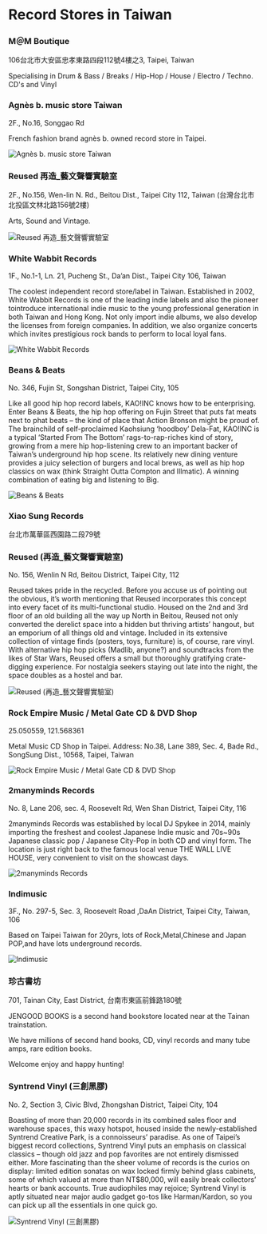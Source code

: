 # Record Stores in Taiwan

### M＠M Boutique

106台北市大安區忠孝東路四段112號4樓之3, Taipei, Taiwan

Specialising in Drum & Bass / Breaks / Hip-Hop / House / Electro / Techno. CD's and Vinyl

### Agnès b. music store Taiwan

2F., No.16, Songgao Rd

French fashion brand agnès b. owned record store in Taipei.

![Agnès b. music store Taiwan](https://discogslabs.imgix.net/vinylhub/564edf7530ec1a0011317065.jpg?auto=compress%2Cformat&fit=max&fm=jpg&h=2000&w=2000&s=c8c10f1f771013a6f2e3070aefe55451 "Agnès b. music store Taiwan")

### Reused 再造_藝文聲響實驗室

2F., No.156, Wen-lin N. Rd., Beitou Dist., Taipei City 112, Taiwan (台灣台北市北投區文林北路156號2樓)

Arts, Sound and Vintage.

![Reused 再造_藝文聲響實驗室](https://discogslabs.imgix.net/vinylhub/5523e1a757dc2a001191e582.jpg?auto=compress%2Cformat&fit=max&fm=jpg&h=2000&w=2000&s=15de4f6279e0f6f050fa4fb06f8b4852 "Reused 再造_藝文聲響實驗室")

### White Wabbit Records

1F., No.1-1, Ln. 21, Pucheng St., Da’an Dist., Taipei City 106, Taiwan

The coolest independent record store/label in Taiwan. Established in 2002, White Wabbit Records is one of the leading indie labels and also the pioneer tointroduce international indie music to the young professional generation in both Taiwan and Hong Kong. Not only import indie albums, we also develop the licenses from foreign companies. In addition, we also organize concerts which invites prestigious rock bands to perform to local loyal fans.

![White Wabbit Records](https://discogslabs.imgix.net/vinylhub/54ff07ee646d10001132f94a.jpg?auto=compress%2Cformat&fit=max&fm=jpg&h=2000&w=2000&s=ba1e0fe1d3ab6150906f853e3442ee4b "White Wabbit Records")

### Beans & Beats

No. 346, Fujin St, Songshan District, Taipei City, 105

Like all good hip hop record labels, KAO!INC knows how to be enterprising. Enter Beans & Beats, the hip hop offering on Fujin Street that puts fat meats next to phat beats – the kind of place that Action Bronson might be proud of. The brainchild of self-proclaimed Kaohsiung ‘hoodboy’ Dela-Fat, KAO!INC is a typical ‘Started From The Bottom’ rags-to-rap-riches kind of story, growing from a mere hip hop-listening crew to an important backer of Taiwan’s underground hip hop scene. Its relatively new dining venture provides a juicy selection of burgers and local brews, as well as hip hop classics on wax (think Straight Outta Compton and Illmatic). A winning combination of eating big and listening to Big.

![Beans & Beats](https://discogslabs.imgix.net/vinylhub/55f2a04966017900111fbd83.jpg?auto=compress%2Cformat&fit=max&fm=jpg&h=2000&w=2000&s=c4246dbaaf27e526216215fd55eccf8a "Beans & Beats")

### Xiao Sung Records

台北市萬華區西園路二段79號

### Reused (再造_藝文聲響實驗室)

No. 156, Wenlin N Rd, Beitou District, Taipei City, 112

Reused takes pride in the recycled. Before you accuse us of pointing out the obvious, it’s worth mentioning that Reused incorporates this concept into every facet of its multi-functional studio. Housed on the 2nd and 3rd floor of an old building all the way up North in Beitou, Reused not only converted the derelict space into a hidden but thriving artists’ hangout, but an emporium of all things old and vintage. Included in its extensive collection of vintage finds (posters, toys, furniture) is, of course, rare vinyl. With alternative hip hop picks (Madlib, anyone?) and soundtracks from the likes of Star Wars, Reused offers a small but thoroughly gratifying crate-digging experience. For nostalgia seekers staying out late into the night, the space doubles as a hostel and bar.

![Reused (再造_藝文聲響實驗室)](https://discogslabs.imgix.net/vinylhub/55f2a14d66017900111fbd87.jpg?auto=compress%2Cformat&fit=max&fm=jpg&h=2000&w=2000&s=e01cc7b187fc651fea1ad6693b595804 "Reused (再造_藝文聲響實驗室)")

### Rock Empire Music / Metal Gate CD & DVD Shop

25.050559, 121.568361

Metal Music CD Shop in Taipei.
Address:
No.38, Lane 389, Sec. 4, Bade Rd., SongSung Dist., 10568, Taipei, Taiwan

![Rock Empire Music / Metal Gate CD & DVD Shop](https://discogslabs.imgix.net/vinylhub/584fdeabe855c6000eb0032d.jpg?auto=compress%2Cformat&fit=max&fm=jpg&h=2000&w=2000&s=4a771580682b373ec0c56deff3960ebf "Rock Empire Music / Metal Gate CD & DVD Shop")

### 2manyminds Records

No. 8, Lane 206, sec. 4, Roosevelt Rd, Wen Shan District, Taipei City, 116

2manyminds Records was established by local DJ Spykee in 2014, mainly importing the freshest and coolest Japanese Indie music and 70s~90s Japanese classic pop / Japanese City-Pop in both CD and vinyl form. The location is just right back to the famous local venue THE WALL LIVE HOUSE, very convenient to visit on the showcast days.

![2manyminds Records](https://discogslabs.imgix.net/vinylhub/578f1074d420e90011bb721f.jpg?auto=compress%2Cformat&fit=max&fm=jpg&h=2000&w=2000&s=f3a4514c6040a626b26504954f4575a2 "2manyminds Records")

### Indimusic

3F., No. 297-5, Sec. 3, Roosevelt Road ,DaAn District, Taipei City, Taiwan, 106

Based on Taipei Taiwan for 20yrs, lots of Rock,Metal,Chinese and Japan POP,and have lots underground records.

![Indimusic](https://discogslabs.imgix.net/vinylhub/53e023761669330008db7f82.jpg?auto=compress%2Cformat&fit=max&fm=jpg&h=2000&w=2000&s=52db390030fd23251df1caff8ad79c7d "Indimusic")

### 珍古書坊

701, Tainan City, East District, 台南市東區前鋒路180號

JENGOOD BOOKS is a second hand bookstore located near at the
Tainan trainstation.

We have millions of second hand books, CD, vinyl records and many tube amps, rare edition books.

Welcome enjoy and happy hunting!

### Syntrend Vinyl (三創黑膠)

No. 2, Section 3, Civic Blvd, Zhongshan District, Taipei City, 104

Boasting of more than 20,000 records in its combined sales floor and warehouse spaces, this waxy hotspot, housed inside the newly-established Syntrend Creative Park, is a connoisseurs’ paradise. As one of Taipei’s biggest record collections, Syntrend Vinyl puts an emphasis on classical classics – though old jazz and pop favorites are not entirely dismissed either. More fascinating than the sheer volume of records is the curios on display: limited edition sonatas on wax locked firmly behind glass cabinets, some of which valued at more than NT$80,000, will easily break collectors’ hearts or bank accounts. True audiophiles may rejoice; Syntrend Vinyl is aptly situated near major audio gadget go-tos like Harman/Kardon, so you can pick up all the essentials in one quick go.

![Syntrend Vinyl (三創黑膠)](https://discogslabs.imgix.net/vinylhub/55f2a2d566017900111fbd8c.jpg?auto=compress%2Cformat&fit=max&fm=jpg&h=2000&w=2000&s=aa97c9690a5ad40a616a3e3e7bf3292e "Syntrend Vinyl (三創黑膠)")

